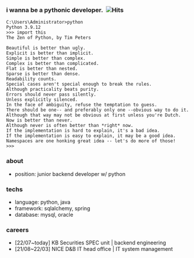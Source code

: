 ### i wanna be a pythonic developer.&nbsp;&nbsp;![Hits](https://hits.seeyoufarm.com/api/count/incr/badge.svg?url=https%3A%2F%2Fgithub.com%2Fmrnglory%2F&count_bg=%23000000&title_bg=%23000000&icon=&icon_color=%23000000&title=visits&edge_flat=true)
```
C:\Users\Administrator>python
Python 3.9.12
>>> import this
The Zen of Python, by Tim Peters

Beautiful is better than ugly.
Explicit is better than implicit.
Simple is better than complex.
Complex is better than complicated.
Flat is better than nested.
Sparse is better than dense.
Readability counts.
Special cases aren't special enough to break the rules.
Although practicality beats purity.
Errors should never pass silently.
Unless explicitly silenced.
In the face of ambiguity, refuse the temptation to guess.
There should be one-- and preferably only one --obvious way to do it.
Although that way may not be obvious at first unless you're Dutch.
Now is better than never.
Although never is often better than *right* now.
If the implementation is hard to explain, it's a bad idea.
If the implementation is easy to explain, it may be a good idea.
Namespaces are one honking great idea -- let's do more of those!
>>>
```

### about
- position: junior backend developer w/ python

### techs
- language: python, java
- framework: sqlalchemy, spring
- database: mysql, oracle

### careers
- [22/07~today] KB Securities SPEC unit | backend engineering
- [21/08~22/03] NICE D&B IT head office | IT system management

<br/><br/>
<!--<a href="https://solved.ac/mrnglory">![solved.ac tier](http://mazassumnida.wtf/api/v2/generate_badge?boj=mrnglory)</a>-->

